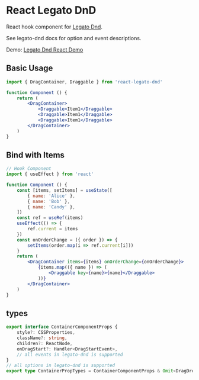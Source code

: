 # React Legato DnD

React hook component for [Legato Dnd](https://github.com/LazyLZ/legato-dnd).

See legato-dnd docs for option and event descriptions.

Demo: [Legato Dnd React Demo](https://lazylz.github.io/legato-dnd-react-demo/)

## Basic Usage
```jsx
import { DragContainer, Draggable } from 'react-legato-dnd'

function Component () {
    return (
        <DragContainer>
            <Draggable>Item1</Draggable>
            <Draggable>Item1</Draggable>
            <Draggable>Item1</Draggable>
        </DragContainer>
    )
}
```

## Bind with Items

```jsx
// Hook Component
import { useEffect } from 'react'

function Component () {
    const [items, setItems] = useState([
        { name: 'Alice' },
        { name: 'Bob' },
        { name: 'Candy' },
    ])
    const ref = useRef(items)
    useEffect(() => {
        ref.current = items
    })
    const onOrderChange = ({ order }) => {
        setItems(order.map(i => ref.current[i]))
    }
    return (
        <DragContainer items={items} onOrderChange={onOrderChange}>
            {items.map(({ name }) => (
                <Draggable key={name}>{name}</Draggable>
            ))}
        </DragContainer>
    )
}

```

## types
```typescript
export interface ContainerComponentProps {
    style?: CSSProperties,
    className?: string,
    children?: ReactNode,
    onDragStart?: Handler<DragStartEvent>,
    // all events in legato-dnd is supported
}
// all options in legato-dnd is supported
export type ContainerPropTypes = ContainerComponentProps & Omit<DragDropProps, 'container'>
```
